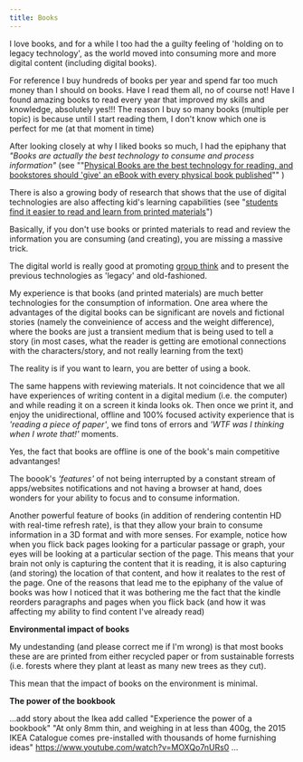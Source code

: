```yaml
---
title: Books
---
```


I love books, and for a while I too had the a guilty feeling of 'holding on to legacy technology', as the world moved into consuming more and more digital content (including digital books). 

For reference I buy hundreds of books per year and spend far too much money than I should on books. Have I read them all, no of course not! Have I found amazing books to read every year that improved my skills and knowledge, absolutely yes!!! The reason I buy so many books (multiple per topic) is because until I start reading them, I don't know which one is perfect for me (at that moment in time)

After looking closely at why I liked books so much, I had the epiphany that _"Books are actually the best technology to consume and process information"_ (see ""[Physical Books are the best technology for reading, and bookstores should 'give' an eBook with every physical book published](http://blog.diniscruz.com/2013/09/physical-books-are-best-technology-for.html)"" )

There is also a growing body of research that shows that the use of digital technologies are also affecting kid's learning capabilities (see "[students find it easier to read and learn from printed materials](https://twitter.com/nicolekearney/status/963946721662267392)")

Basically, if you don't use books or printed materials to read and review the information you are consuming (and creating), you are missing a massive trick.

The digital world is really good at promoting [group think](https://en.wikipedia.org/wiki/Groupthink) and to present the previous technologies as 'legacy' and old-fashioned.

My experience is that books (and printed materials) are much better technologies for the consumption of information. One area where the advantages of the digital books can be significant are novels and fictional stories (namely the conveinience of access and the weight difference), where the books are just a transient medium that is being used to tell a story (in most cases, what the reader is getting are emotional connections with the characters/story, and not really learning from the text)

The reality is if you want to learn, you are better of using a book.

The same happens with reviewing materials. It not coincidence that we all have experiences of writing content in a digital medium (i.e. the computer) and while reading it on a screen it kinda looks ok. Then once we print it, and enjoy the unidirectional, offline and 100% focused activity experience that is _'reading a piece of paper'_, we find tons of errors and _'WTF was I thinking when I wrote that!'_ moments.

Yes, the fact that books are offline is one of the book's main competitive advantanges! 

The boook's _'features'_ of not being interrupted by a constant stream of apps/websites notifications and not having a browser at hand, does wonders for your ability to focus and to consume information.

Another powerful feature of books (in addition of rendering contentin HD with real-time refresh rate), is that they allow your brain to consume information in a 3D format and with more senses. For example, notice how when you flick back pages looking for a particular passage or graph, your eyes will be looking at a particular section of the page. This means that your brain not only is capturing the content that it is reading, it is also capturing (and storing) the location of that content, and how it realates to the rest of the page. One of the reasons that lead me to the epiphany of the value of books was how I noticed that it was bothering me the fact that the kindle reorders paragraphs and pages when you flick back (and how it was affecting my ability to find content I've already read)

**Environmental impact of books**

My undestanding (and please correct me if I'm wrong) is that most books these are are printed from either recycled paper or from sustainable forrests (i.e. forests where they plant at least as many new trees as they cut).

This mean that the impact of books on the environment is minimal.

**The power of the bookbook**

...add story about the Ikea add called "Experience the power of a bookbook" "At only 8mm thin, and weighing in at less than 400g, the 2015 IKEA Catalogue comes pre-installed with thousands of home furnishing ideas"  https://www.youtube.com/watch?v=MOXQo7nURs0 ...

